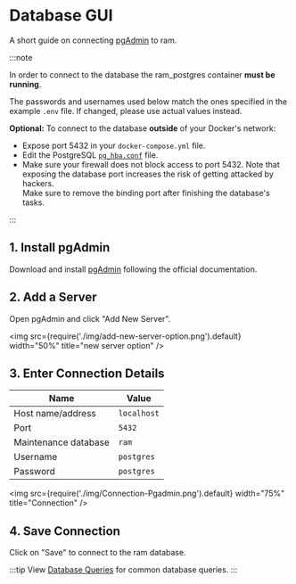 # Database GUI

A short guide on connecting [pgAdmin](https://www.pgadmin.org/) to ram.

:::note

In order to connect to the database the ram_postgres container **must be running**.

The passwords and usernames used below match the ones specified in the example `.env` file. If changed, please use actual values instead.

**Optional:** To connect to the database **outside** of your Docker's network:

- Expose port 5432 in your `docker-compose.yml` file.
- Edit the PostgreSQL [`pg_hba.conf`](https://www.postgresql.org/docs/current/auth-pg-hba-conf.html) file.
- Make sure your firewall does not block access to port 5432.
  Note that exposing the database port increases the risk of getting attacked by hackers.  
  Make sure to remove the binding port after finishing the database's tasks.

:::

## 1. Install pgAdmin

Download and install [pgAdmin](https://www.pgadmin.org/download/) following the official documentation.

## 2. Add a Server

Open pgAdmin and click "Add New Server".

<img src={require('./img/add-new-server-option.png').default} width="50%" title="new server option" />

## 3. Enter Connection Details

| Name                 | Value       |
| -------------------- | ----------- |
| Host name/address    | `localhost` |
| Port                 | `5432`      |
| Maintenance database | `ram`    |
| Username             | `postgres`  |
| Password             | `postgres`  |

<img src={require('./img/Connection-Pgadmin.png').default} width="75%" title="Connection" />

## 4. Save Connection

Click on "Save" to connect to the ram database.

:::tip
View [Database Queries](/docs/guides/database-queries/) for common database queries.
:::
